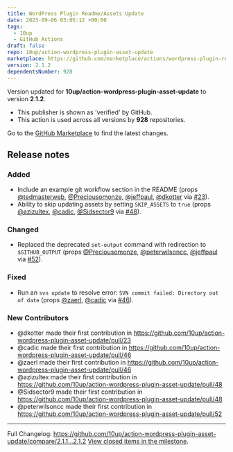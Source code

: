 ```yaml
---
title: WordPress Plugin Readme/Assets Update
date: 2023-09-06 03:05:12 +00:00
tags:
  - 10up
  - GitHub Actions
draft: false
repo: 10up/action-wordpress-plugin-asset-update
marketplace: https://github.com/marketplace/actions/wordpress-plugin-readme-assets-update
version: 2.1.2
dependentsNumber: 928
---
```



Version updated for **10up/action-wordpress-plugin-asset-update** to version **2.1.2**.
- This publisher is shown as 'verified' by GitHub.
- This action is used across all versions by **928** repositories.

Go to the [GitHub Marketplace](https://github.com/marketplace/actions/wordpress-plugin-readme-assets-update) to find the latest changes.

## Release notes

### Added
- Include an example git workflow section in the README (props [@tedmasterweb](https://github.com/tedmasterweb), [@Preciousomonze](https://github.com/Preciousomonze), [@jeffpaul](https://github.com/jeffpaul), [@dkotter](https://github.com/dkotter) via [#23](https://github.com/10up/action-wordpress-plugin-asset-update/pull/23)).
- Ability to skip updating assets by setting `SKIP_ASSETS` to `true` (props [@azizultex](https://github.com/azizultex), [@cadic](https://github.com/cadic), [@Sidsector9](https://github.com/Sidsector9) via [#48](https://github.com/10up/action-wordpress-plugin-asset-update/pull/48)).

### Changed
- Replaced the deprecated `set-output` command with redirection to `$GITHUB_OUTPUT` (props [@Preciousomonze](https://github.com/Preciousomonze), [@peterwilsoncc](https://github.com/peterwilsoncc), [@jeffpaul](https://github.com/jeffpaul) via [#52](https://github.com/10up/action-wordpress-plugin-asset-update/pull/52)).

### Fixed
- Run an `svn update` to resolve error: `SVN commit failed: Directory out of date` (props [@zaerl](https://github.com/zaerl), [@cadic](https://github.com/cadic) via [#46](https://github.com/10up/action-wordpress-plugin-asset-update/pull/46)).

### New Contributors
* @dkotter made their first contribution in https://github.com/10up/action-wordpress-plugin-asset-update/pull/23
* @cadic made their first contribution in https://github.com/10up/action-wordpress-plugin-asset-update/pull/46
* @zaerl made their first contribution in https://github.com/10up/action-wordpress-plugin-asset-update/pull/46
* @azizultex made their first contribution in https://github.com/10up/action-wordpress-plugin-asset-update/pull/48
* @Sidsector9 made their first contribution in https://github.com/10up/action-wordpress-plugin-asset-update/pull/48
* @peterwilsoncc made their first contribution in https://github.com/10up/action-wordpress-plugin-asset-update/pull/52

---
Full Changelog: https://github.com/10up/action-wordpress-plugin-asset-update/compare/2.1.1...2.1.2
[View closed items in the milestone](https://github.com/10up/action-wordpress-plugin-asset-update/milestone/8?closed=1).
